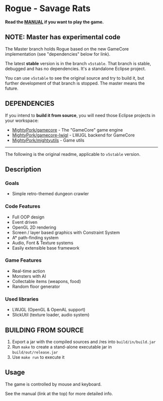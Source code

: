 # Rogue - Savage Rats

**Read the [MANUAL](http://goo.gl/AU0IdI) if you want to play the game.**


NOTE: Master has experimental code
----------------------------------

The Master branch holds Rogue based on the new GameCore implementation (see "dependencies" below for link).

The latest **stable** version is in the branch `v5stable`. That branch is stable, debugged and has no dependencies. It's a standalone Eclipse project.

You can use `v5stable` to see the original source and try to build it, but further development of that branch is stopped. The master means the future.


DEPENDENCIES
------------

If you intend to **build it from source**, you will need those Eclipse projects in your workspace:

- [MightyPork/gamecore](https://github.com/MightyPork/gamecore) - The "GameCore" game engine
- [MightyPork/gamecore-lwjgl](https://github.com/MightyPork/gamecore-lwjgl) - LWJGL backend for GameCore
- [MightyPork/mightyutils](https://github.com/MightyPork/mightyutils) - Game utils

---

The following is the original readme, applicable to `v5stable` version.


## Description

### Goals

- Simple retro-themed dungeon crawler


### Code Features

- Full OOP design
- Event driven
- OpenGL 2D rendering
- Screen / layer based graphics with Constraint System
- A* path-finding system
- Audio, Font & Texture systems
- Easily extensible base framework


### Game Features

- Real-time action
- Monsters with AI
- Collectable items (weapons, food)
- Random floor generator


### Used libraries

- LWJGL (OpenGL & OpenAL support)
- SlickUtil (texture loader, audio system)


## BUILDING FROM SOURCE

1. Export a jar with the compiled sources and /res into `build/in/build.jar`
2. Run `make` to create a stand-alone executable jar in `build/out/release.jar`
3. Use `make run` to execute it



## Usage

The game is controlled by mouse and keyboard.

See the manual (link at the top) for more detailed info.
